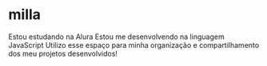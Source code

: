 # milla
Estou estudando na Alura
Estou me desenvolvendo na linguagem JavaScript
Utilizo esse espaço para minha organização e compartilhamento dos meu projetos desenvolvidos!
[](link![destaque-blog-4-1](https://github.com/Camill4a/milla/assets/169947024/92fa5f4a-bb93-499b-9bc8-f56f2edc1f56))
